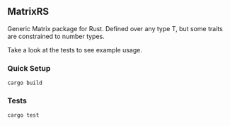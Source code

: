 ## MatrixRS

Generic Matrix package for Rust.
Defined over any type T, but some traits are constrained to number types.

Take a look at the tests to see example usage.

### Quick Setup

```
cargo build
```

### Tests

```
cargo test
```
